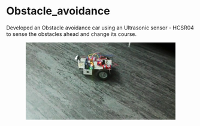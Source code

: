 # Obstacle_avoidance
Developed an Obstacle avoidance car using an Ultrasonic sensor - HCSR04 to sense the obstacles ahead and change its course.
<p align = "center">
<img src = "obstacle_avoidance.jpg" width="400">
</p>
